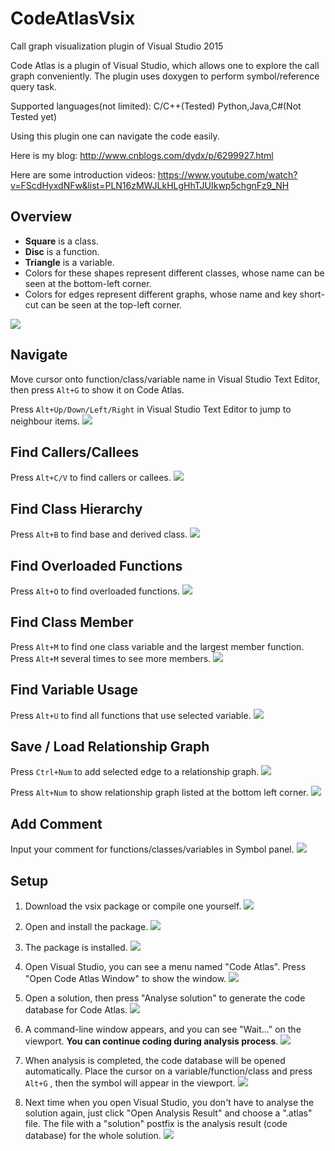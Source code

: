 # CodeAtlasVsix
Call graph visualization plugin of Visual Studio 2015

Code Atlas is a plugin of Visual Studio, which allows one to explore the call graph conveniently. The plugin uses doxygen to perform symbol/reference query task.

Supported languages(not limited): 
C/C++(Tested)
Python,Java,C#(Not Tested yet)

Using this plugin one can navigate the code easily.

Here is my blog:
http://www.cnblogs.com/dydx/p/6299927.html

Here are some introduction videos:
https://www.youtube.com/watch?v=FScdHyxdNFw&list=PLN16zMWJLkHLgHhTJUIkwp5chgnFz9_NH

Overview
--------
* **Square** is a class.
* **Disc** is a function.
* **Triangle** is a variable.
* Colors for these shapes represent different classes, whose name can be seen at the bottom-left corner.
* Colors for edges represent different graphs, whose name and key short-cut can be seen at the top-left corner.

![](https://github.com/league1991/CodeAtlasVsix/raw/master/githubCache/main.png) 

Navigate
--------

Move cursor onto function/class/variable name in Visual Studio Text Editor, then press `Alt+G` to show it on Code Atlas.

Press `Alt+Up/Down/Left/Right` in Visual Studio Text Editor to jump to neighbour items.
![](https://github.com/league1991/CodeAtlasVsix/raw/master/githubCache/navigate.gif)  

Find Callers/Callees
--------------------

Press `Alt+C/V` to find callers or callees.
![](https://github.com/league1991/CodeAtlasVsix/raw/master/githubCache/call.gif)   

Find Class Hierarchy
--------------------

Press `Alt+B` to find base and derived class.
![](https://github.com/league1991/CodeAtlasVsix/raw/master/githubCache/class.gif)  
 
Find Overloaded Functions
-------------------------

Press `Alt+O` to find overloaded functions.
![](https://github.com/league1991/CodeAtlasVsix/raw/master/githubCache/overload.gif)  
 
Find Class Member
-----------------

Press `Alt+M` to find one class variable and the largest member function. 
Press `Alt+M` several times to see more members.
![](https://github.com/league1991/CodeAtlasVsix/raw/master/githubCache/member.gif)  
 
Find Variable Usage
-------------------

Press `Alt+U` to find all functions that use selected variable.
![](https://github.com/league1991/CodeAtlasVsix/raw/master/githubCache/usage.gif)  
 
Save / Load Relationship Graph
------------------------------

Press `Ctrl+Num` to add selected edge to a relationship graph.
![](https://github.com/league1991/CodeAtlasVsix/raw/master/githubCache/addGraph.gif)  

Press `Alt+Num` to show relationship graph listed at the bottom left corner.
![](https://github.com/league1991/CodeAtlasVsix/raw/master/githubCache/graph.gif)  

Add Comment
------------------------------

Input your comment for functions/classes/variables in Symbol panel.
![](https://github.com/league1991/CodeAtlasVsix/raw/master/githubCache/comment.gif) 

Setup
--------

1. Download the vsix package or compile one yourself.
![](https://github.com/league1991/CodeAtlasVsix/raw/master/githubCache/setup1.png) 

2. Open and install the package.
![](https://github.com/league1991/CodeAtlasVsix/raw/master/githubCache/setup2.png) 

3. The package is installed.
![](https://github.com/league1991/CodeAtlasVsix/raw/master/githubCache/setup3.png) 

4. Open Visual Studio, you can see a menu named "Code Atlas". Press "Open Code Atlas Window" to show the window.
![](https://github.com/league1991/CodeAtlasVsix/raw/master/githubCache/setup4.png) 

5. Open a solution, then press "Analyse solution" to generate the code database for Code Atlas.
![](https://github.com/league1991/CodeAtlasVsix/raw/master/githubCache/setup5.png) 

6. A command-line window appears, and you can see "Wait..." on the viewport. **You can continue coding during analysis process**.
![](https://github.com/league1991/CodeAtlasVsix/raw/master/githubCache/setup6.png) 

7. When analysis is completed, the code database will be opened automatically. Place the cursor on a variable/function/class and press `Alt+G` , then the symbol will appear in the viewport.
![](https://github.com/league1991/CodeAtlasVsix/raw/master/githubCache/setup7.png) 

8. Next time when you open Visual Studio, you don't have to analyse the solution again, just click "Open Analysis Result" and choose a ".atlas" file. The file with a "solution" postfix is the analysis result (code database) for the whole solution.
![](https://github.com/league1991/CodeAtlasVsix/raw/master/githubCache/setup8.png) 
